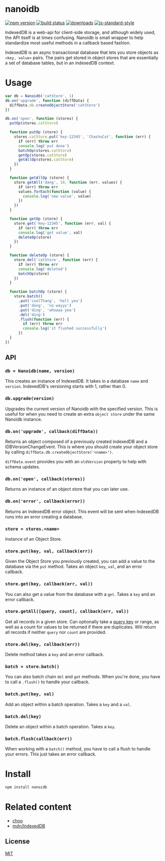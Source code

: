# nanoidb
[![npm version][1]][2] [![build status][3]][4]
[![downloads][5]][6] [![js-standard-style][7]][8]

IndexedDB is a web-api for client-side storage, and although widely used, the API
itself is at times confusing. Nanoidb is small wrapper to help standardize most
useful methods in a callback based fashion.

IndexedDB is an async transactional database that lets you store objects as
`<key, value>` pairs. The pairs get stored in object stores that are
essentially a set of database tables, but in an indexedDB context.  

# Usage
```js
var db = Nanoidb('catStore', 1)
db.on('upgrade', function (diffData) {
  diffData.db.createObjectStore('catStore')
})

db.on('open', function (stores) {
  putOp(stores.catStore)

  function putOp (store) {
    stores.catStore.put('key-12345', 'ChashuCat', function (err) {
      if (err) throw err
      console.log('put done')
      batchOp(stores.catStore)
      getOp(stores.catStore)
      getAllOp(stores.catStore)
    })
  }

  function getAllOp (store) {
    store.getAll('dang', 10, function (err, values) {
      if (err) throw err
      values.forEach(function (value) {
        console.log('new value', value)
      }) 
    })
  }

  function getOp (store) {
    store.get('key-12345', function (err, val) {
      if (err) throw err
      console.log('get value', val)
      deleteOp(store)
    })
  }

  function deleteOp (store) {
    store.del('catStore', function (err) {
      if (err) throw err
      console.log('deleted')
      batchOp(store)
    })
  }

  function batchOp (store) {
    store.batch()
      .put('coolThang', 'hell yea')
      .put('dang', 'no wayyy')
      .put('ding', 'whoaaa yea')
      .del('ding')
      .flush(function (err) {
        if (err) throw err
        console.log('it flushed successfully')
      })
  }
})
```

## API 
### `db = Nanoidb(name, version)`
This creates an instance of IndexedDB. It takes in a database `name` and
`version`. IndexedDB's versioning starts with 1, rather than 0. 

### `db.upgrade(version)`
Upgrades the current version of Nanoidb with the specified version. This is
useful for when you need to create an extra `object store` under the same
Nanoidb instance.

### `db.on('upgrade', callback(diffData))`
Returns an object composed of a previously created indexedDB and a
IDBVersionChangeEvent. This is where you should create your object store by
calling `diffData.db.createObjectStore('<name>')`.

`diffData.event` provides you with an `oldVersion` property to help with
schema updates.

### `db.on('open', callback(stores))`
Returns an instance of an object store that you can later use.

### `db.on('error', callback(error))`
Returns an IndexedDB error object. This event will be sent when IndexedDB runs
into an error creating a database.

### `store = stores.<name>`
Instance of an Object Store. 

### `store.put(key, val, callback(err))`
Given the Object Store you previously created, you can add a value to the
database via the `put` method. Takes an object `key`, `val`, and an error
callback.

### `store.get(key, callback(err, val))`
You can also get a value from the database with a `get`. Takes a `key` and an
error callback.

### `store.getAll([query, count], callback(err, val))`
Get all records in a given store. Can optionally take a [query
key](https://developer.mozilla.org/en-US/docs/Web/API/IDBObjectStore/getAll) or
range, as well as a count for values to be returned if there are duplicates.
Will return all records if neither `query` nor `count` are provided.

### `store.del(key, callback(err))`
Delete method takes a `key` and an error callback.

### `batch = store.batch()`
You can also batch chain `del` and `get` methods. When you're done, you have to
call a `.flush()` to handle your callback.

### `batch.put(key, val)`
Add an object within a batch operation. Takes a `key` and a `val`. 

### `batch.del(key)`
Delete an object within a batch operation. Takes a `key`.

### `batch.flush(callback(err))`
When working with a `batch()` method, you have to call a flush to handle your
errors. This just takes an error callback.

# Install
```bash
npm install nanoidb
```

# Related content
- [choo](https://github.com/yoshuawuyts/choo)
- [mdn/IndexedDB](https://developer.mozilla.org/en-US/docs/Web/API/IndexedDB_API)

## License
[MIT](https://tldrlegal.com/license/mit-license)

[1]: https://img.shields.io/npm/v/nanoidb.svg?style=flat-square
[2]: https://npmjs.org/package/nanoidb
[3]: https://img.shields.io/travis/lrlna/nanoidb/master.svg?style=flat-square
[4]: https://travis-ci.org/lrlna/nanoidb
[5]: http://img.shields.io/npm/dm/nanoidb.svg?style=flat-square
[6]: https://npmjs.org/package/nanoidb
[7]: https://img.shields.io/badge/code%20style-standard-brightgreen.svg?style=flat-square
[8]: https://github.com/feross/standard
